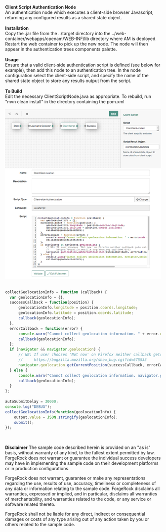 <!--
 * The contents of this file are subject to the terms of the Common Development and
 * Distribution License (the License). You may not use this file except in compliance with the
 * License.
 *
 * You can obtain a copy of the License at legal/CDDLv1.0.txt. See the License for the
 * specific language governing permission and limitations under the License.
 *
 * When distributing Covered Software, include this CDDL Header Notice in each file and include
 * the License file at legal/CDDLv1.0.txt. If applicable, add the following below the CDDL
 * Header, with the fields enclosed by brackets [] replaced by your own identifying
 * information: "Portions copyright [year] [name of copyright owner]".
 *
 * Copyright 2017 ForgeRock AS.
-->
<b>Client Script Authentication Node</b>
<br/>
An authentication node which executes a client-side browser Javascript, returning any configured results as a shared state object. 
<br/>
<br/>
<b>Installation</b>
<br/>
Copy the .jar file from the ../target directory into the ../web-container/webapps/openam/WEB-INF/lib directory where AM is deployed.  Restart the web container to pick up the new node.  The node will then appear in the authentication trees components palette.
<br/>
<br/>
<b>Usage</b>
<br/>
Ensure that a valid client-side authentication script is defined (see below for example), then add this node to an authentication tree. In the node configuration select the client-side script, and specify the name of the shared state object to store any results output from the script.
<br/>
<br/>
<b>To Build</b>
<br/>
Edit the necessary ClientScriptNode.java as appropriate.  To rebuild, run "mvn clean install" in the directory containing the pom.xml
<br/>
<br/>
![ScreenShot](./clientscriptnode.png)
<br/>
![ScreenShot](./clientscript.png)
<br/>
<br/>
```javascript
collectGeolocationInfo = function (callback) {
  var geolocationInfo = {},
  successCallback = function(position) {
      geolocationInfo.longitude = position.coords.longitude;
      geolocationInfo.latitude = position.coords.latitude;
      callback(geolocationInfo);
  }, 
  errorCallback = function(error) {
      console.warn("Cannot collect geolocation information. " + error.code + ": " + error.message);
      callback(geolocationInfo);
  };
  if (navigator && navigator.geolocation) {
      // NB: If user chooses 'Not now' on Firefox neither callback gets called
      //     https://bugzilla.mozilla.org/show_bug.cgi?id=675533
      navigator.geolocation.getCurrentPosition(successCallback, errorCallback);
  } else {
      console.warn("Cannot collect geolocation information. navigator.geolocation is not defined.");
      callback(geolocationInfo);
  }
};

autoSubmitDelay = 30000;
console.log("DEBUG");
collectGeolocationInfo(function(geolocationInfo) {
    output.value = JSON.stringify(geolocationInfo);
    submit();
});
```
<br/>
<br/>
<b>Disclaimer</b>
The sample code described herein is provided on an "as is" basis, without warranty of any kind, to the fullest extent permitted by law. ForgeRock does not warrant or guarantee the individual success developers may have in implementing the sample code on their development platforms or in production configurations.

ForgeRock does not warrant, guarantee or make any representations regarding the use, results of use, accuracy, timeliness or completeness of any data or information relating to the sample code. ForgeRock disclaims all warranties, expressed or implied, and in particular, disclaims all warranties of merchantability, and warranties related to the code, or any service or software related thereto.

ForgeRock shall not be liable for any direct, indirect or consequential damages or costs of any type arising out of any action taken by you or others related to the sample code.